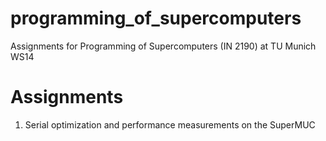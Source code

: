 programming_of_supercomputers
=============================

Assignments for Programming of Supercomputers (IN 2190) at TU Munich WS14

Assignments
============================

1. Serial optimization and performance measurements on the SuperMUC
